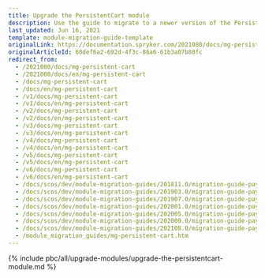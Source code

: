```yaml
---
title: Upgrade the PersistentCart module
description: Use the guide to migrate to a newer version of the PersistentCart module.
last_updated: Jun 16, 2021
template: module-migration-guide-template
originalLink: https://documentation.spryker.com/2021080/docs/mg-persistent-cart
originalArticleId: 60def6a2-692d-4f3c-86a6-61b3a07b88fc
redirect_from:
  - /2021080/docs/mg-persistent-cart
  - /2021080/docs/en/mg-persistent-cart
  - /docs/mg-persistent-cart
  - /docs/en/mg-persistent-cart
  - /v1/docs/mg-persistent-cart
  - /v1/docs/en/mg-persistent-cart
  - /v2/docs/mg-persistent-cart
  - /v2/docs/en/mg-persistent-cart
  - /v3/docs/mg-persistent-cart
  - /v3/docs/en/mg-persistent-cart
  - /v4/docs/mg-persistent-cart
  - /v4/docs/en/mg-persistent-cart
  - /v5/docs/mg-persistent-cart
  - /v5/docs/en/mg-persistent-cart
  - /v6/docs/mg-persistent-cart
  - /v6/docs/en/mg-persistent-cart
  - /docs/scos/dev/module-migration-guides/201811.0/migration-guide-payone-suite.html
  - /docs/scos/dev/module-migration-guides/201903.0/migration-guide-payone-suite.html
  - /docs/scos/dev/module-migration-guides/201907.0/migration-guide-payone-suite.html
  - /docs/scos/dev/module-migration-guides/202001.0/migration-guide-payone-suite.html
  - /docs/scos/dev/module-migration-guides/202005.0/migration-guide-payone-suite.html
  - /docs/scos/dev/module-migration-guides/202009.0/migration-guide-payone-suite.html
  - /docs/scos/dev/module-migration-guides/202108.0/migration-guide-payone-suite.html
  - /module_migration_guides/mg-persistent-cart.htm
---
```


{% include pbc/all/upgrade-modules/upgrade-the-persistentcart-module.md %} <!-- To edit, see /_includes/pbc/all/upgrade-modules/upgrade-the-persistentcart-module.md -->
